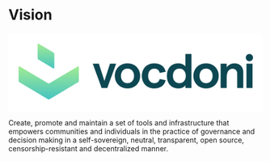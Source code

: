 # Vision

<div style="padding: 20px; background-color: white;">
	<img src="/Logotype.svg" alt="Vocdoni logo"/>
</div>

Create, promote and maintain a set of tools and infrastructure that empowers 
communities and individuals in the practice of governance and decision making 
in a self-sovereign, neutral, transparent, open source, censorship-resistant 
and decentralized manner. 

